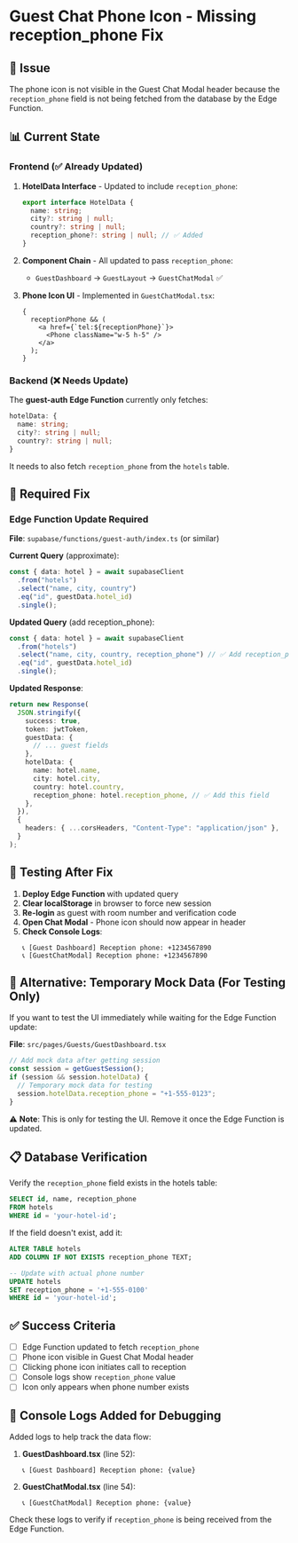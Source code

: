 # Guest Chat Phone Icon - Missing reception_phone Fix

## 🐛 Issue

The phone icon is not visible in the Guest Chat Modal header because the `reception_phone` field is not being fetched from the database by the Edge Function.

## 📊 Current State

### Frontend (✅ Already Updated)

1. **HotelData Interface** - Updated to include `reception_phone`:

   ```typescript
   export interface HotelData {
     name: string;
     city?: string | null;
     country?: string | null;
     reception_phone?: string | null; // ✅ Added
   }
   ```

2. **Component Chain** - All updated to pass `reception_phone`:
   - `GuestDashboard` → `GuestLayout` → `GuestChatModal` ✅
3. **Phone Icon UI** - Implemented in `GuestChatModal.tsx`:
   ```tsx
   {
     receptionPhone && (
       <a href={`tel:${receptionPhone}`}>
         <Phone className="w-5 h-5" />
       </a>
     );
   }
   ```

### Backend (❌ Needs Update)

The **guest-auth Edge Function** currently only fetches:

```typescript
hotelData: {
  name: string;
  city?: string | null;
  country?: string | null;
}
```

It needs to also fetch `reception_phone` from the `hotels` table.

## 🔧 Required Fix

### Edge Function Update Required

**File**: `supabase/functions/guest-auth/index.ts` (or similar)

**Current Query** (approximate):

```typescript
const { data: hotel } = await supabaseClient
  .from("hotels")
  .select("name, city, country")
  .eq("id", guestData.hotel_id)
  .single();
```

**Updated Query** (add reception_phone):

```typescript
const { data: hotel } = await supabaseClient
  .from("hotels")
  .select("name, city, country, reception_phone") // ✅ Add reception_phone
  .eq("id", guestData.hotel_id)
  .single();
```

**Updated Response**:

```typescript
return new Response(
  JSON.stringify({
    success: true,
    token: jwtToken,
    guestData: {
      // ... guest fields
    },
    hotelData: {
      name: hotel.name,
      city: hotel.city,
      country: hotel.country,
      reception_phone: hotel.reception_phone, // ✅ Add this field
    },
  }),
  {
    headers: { ...corsHeaders, "Content-Type": "application/json" },
  }
);
```

## 🧪 Testing After Fix

1. **Deploy Edge Function** with updated query
2. **Clear localStorage** in browser to force new session
3. **Re-login** as guest with room number and verification code
4. **Open Chat Modal** - Phone icon should now appear in header
5. **Check Console Logs**:
   ```
   📞 [Guest Dashboard] Reception phone: +1234567890
   📞 [GuestChatModal] Reception phone: +1234567890
   ```

## 🎯 Alternative: Temporary Mock Data (For Testing Only)

If you want to test the UI immediately while waiting for the Edge Function update:

**File**: `src/pages/Guests/GuestDashboard.tsx`

```typescript
// Add mock data after getting session
const session = getGuestSession();
if (session && session.hotelData) {
  // Temporary mock data for testing
  session.hotelData.reception_phone = "+1-555-0123";
}
```

⚠️ **Note**: This is only for testing the UI. Remove it once the Edge Function is updated.

## 📋 Database Verification

Verify the `reception_phone` field exists in the hotels table:

```sql
SELECT id, name, reception_phone
FROM hotels
WHERE id = 'your-hotel-id';
```

If the field doesn't exist, add it:

```sql
ALTER TABLE hotels
ADD COLUMN IF NOT EXISTS reception_phone TEXT;

-- Update with actual phone number
UPDATE hotels
SET reception_phone = '+1-555-0100'
WHERE id = 'your-hotel-id';
```

## ✅ Success Criteria

- [ ] Edge Function updated to fetch `reception_phone`
- [ ] Phone icon visible in Guest Chat Modal header
- [ ] Clicking phone icon initiates call to reception
- [ ] Console logs show `reception_phone` value
- [ ] Icon only appears when phone number exists

## 📝 Console Logs Added for Debugging

Added logs to help track the data flow:

1. **GuestDashboard.tsx** (line 52):

   ```
   📞 [Guest Dashboard] Reception phone: {value}
   ```

2. **GuestChatModal.tsx** (line 54):
   ```
   📞 [GuestChatModal] Reception phone: {value}
   ```

Check these logs to verify if `reception_phone` is being received from the Edge Function.

